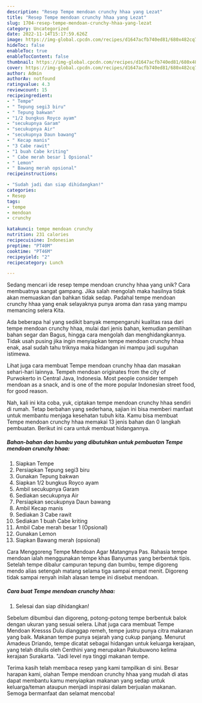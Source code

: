 ```yaml
---
description: "Resep Tempe mendoan crunchy hhaa yang Lezat"
title: "Resep Tempe mendoan crunchy hhaa yang Lezat"
slug: 1704-resep-tempe-mendoan-crunchy-hhaa-yang-lezat
category: Uncategorized
date: 2022-11-14T15:17:59.626Z
image: https://img-global.cpcdn.com/recipes/d1647acfb740ed81/680x482cq70/tempe-mendoan-crunchy-hhaa-foto-resep-utama.jpg
hideToc: false
enableToc: true
enableTocContent: false
thumbnail: https://img-global.cpcdn.com/recipes/d1647acfb740ed81/680x482cq70/tempe-mendoan-crunchy-hhaa-foto-resep-utama.jpg
cover: https://img-global.cpcdn.com/recipes/d1647acfb740ed81/680x482cq70/tempe-mendoan-crunchy-hhaa-foto-resep-utama.jpg
author: Admin
authorAv: notfound
ratingvalue: 4.3
reviewcount: 15
recipeingredient:
- " Tempe"
- " Tepung segi3 biru"
- " Tepung bakwan"
- "1/2 bungkus Royco ayam"
- "secukupnya Garam"
- "secukupnya Air"
- "secukupnya Daun bawang"
- " Kecap manis"
- "3 Cabe rawit"
- "1 buah Cabe kriting"
- " Cabe merah besar 1 Opsional"
- " Lemon"
- " Bawang merah opsional"
recipeinstructions:

- "Sudah jadi dan siap dihidangkan!"
categories:
- Resep
tags:
- tempe
- mendoan
- crunchy

katakunci: tempe mendoan crunchy 
nutrition: 231 calories
recipecuisine: Indonesian
preptime: "PT40M"
cooktime: "PT46M"
recipeyield: "2"
recipecategory: Lunch

---
```





Sedang mencari ide resep tempe mendoan crunchy hhaa yang unik? Cara membuatnya sangat gampang. Jika salah mengolah maka hasilnya tidak akan memuaskan dan bahkan tidak sedap. Padahal tempe mendoan crunchy hhaa yang enak selayaknya punya aroma dan rasa yang mampu memancing selera Kita.





Ada beberapa hal yang sedikit banyak mempengaruhi kualitas rasa dari tempe mendoan crunchy hhaa, mulai dari jenis bahan, kemudian pemilihan bahan segar dan Bagus, hingga cara mengolah dan menghidangkannya. Tidak usah pusing jika ingin menyiapkan tempe mendoan crunchy hhaa enak,      asal sudah tahu triknya maka hidangan ini mampu jadi suguhan istimewa.














Lihat juga cara membuat Tempe mendoan crunchy hhaa dan masakan sehari-hari lainnya. Tempeh mendoan originates from the city of Purwokerto in Central Java, Indonesia. Most people consider tempeh mendoan as a snack, and is one of the more popular Indonesian street food, for good reason.






Nah, kali ini kita coba, yuk, ciptakan tempe mendoan crunchy hhaa sendiri di rumah. Tetap berbahan yang sederhana, sajian ini bisa memberi manfaat untuk membantu menjaga kesehatan tubuh kita. Kamu bisa membuat Tempe mendoan crunchy hhaa memakai 13 jenis bahan dan 0 langkah pembuatan. Berikut ini cara untuk membuat hidangannya.

<!--inarticleads1-->

##### Bahan-bahan dan bumbu yang dibutuhkan untuk pembuatan Tempe mendoan crunchy hhaa:

1. Siapkan  Tempe
1. Persiapkan  Tepung segi3 biru
1. Gunakan  Tepung bakwan
1. Siapkan 1/2 bungkus Royco ayam
1. Ambil secukupnya Garam
1. Sediakan secukupnya Air
1. Persiapkan secukupnya Daun bawang
1. Ambil  Kecap manis
1. Sediakan 3 Cabe rawit
1. Sediakan 1 buah Cabe kriting
1. Ambil  Cabe merah besar 1 (Opsional)
1. Gunakan  Lemon
1. Siapkan  Bawang merah (opsional)


Cara Menggoreng Tempe Mendoan Agar Matangnya Pas. Rahasia tempe mendoan ialah menggunakan tempe khas Banyumas yang berbentuk tipis. Setelah tempe dibalur campuran tepung dan bumbu, tempe digoreng mendo alias setengah matang selama tiga sampai empat menit. Digoreng tidak sampai renyah inilah alasan tempe ini disebut mendoan. 

<!--inarticleads2-->

##### Cara buat Tempe mendoan crunchy hhaa:


1. Selesai dan siap dihidangkan!

Sebelum dibumbui dan digoreng, potong-potong tempe berbentuk balok dengan ukuran yang sesuai selera. Lihat juga cara membuat Tempe Mendoan Kressss Dulu dianggap remeh, tempe justru punya citra makanan yang baik. Makanan tempe punya sejarah yang cukup panjang. Menurut Amadeus Driando, tempe dicatat sebagai hidangan untuk keluarga kerajaan, yang telah ditulis oleh Centhini yang merupakan Pakubuwono kelima kerajaan Surakarta. &#34;Jadi level nya tinggi makanan tempe. 

Terima kasih telah membaca resep yang kami tampilkan di sini. Besar harapan kami, olahan Tempe mendoan crunchy hhaa yang mudah di atas dapat membantu kamu menyiapkan makanan yang sedap untuk keluarga/teman ataupun menjadi inspirasi dalam berjualan makanan. Semoga bermanfaat dan selamat mencoba!
